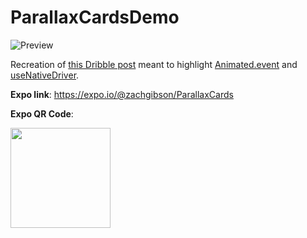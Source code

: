 # ParallaxCardsDemo
![Preview](https://raw.githubusercontent.com/zachgibson/ParallaxCardsDemo/master/demo.gif)

Recreation of [this Dribble post](https://dribbble.com/shots/2518516-Nike-Promotion-Ads-Parallax-Effect) meant to highlight [Animated.event](http://facebook.github.io/react-native/releases/0.47/docs/animated.html#event) and [useNativeDriver](http://facebook.github.io/react-native/releases/0.47/docs/animated.html#using-the-native-driver).

**Expo link**: https://expo.io/@zachgibson/ParallaxCards  

**Expo QR Code**:  

<img src="https://raw.githubusercontent.com/zachgibson/ParallaxCardsDemo/master/qr.png" width="160px;"/>
